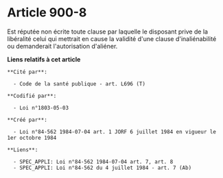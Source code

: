 # Article 900-8

Est réputée non écrite toute clause par laquelle le disposant prive de la libéralité celui qui mettrait en cause la validité
d'une clause d'inaliénabilité ou demanderait l'autorisation d'aliéner.

**Liens relatifs à cet article**

	**Cité par**:

	  - Code de la santé publique - art. L696 (T)

	**Codifié par**:

	  - Loi n°1803-05-03

	**Créé par**:

	  - Loi n°84-562 1984-07-04 art. 1 JORF 6 juillet 1984 en vigueur le 1er octobre 1984

	**Liens**:

	  - SPEC_APPLI: Loi n°84-562 1984-07-04 art. 7, art. 8
	  - SPEC_APPLI: Loi n°84-562 du 4 juillet 1984 - art. 7 (Ab)
